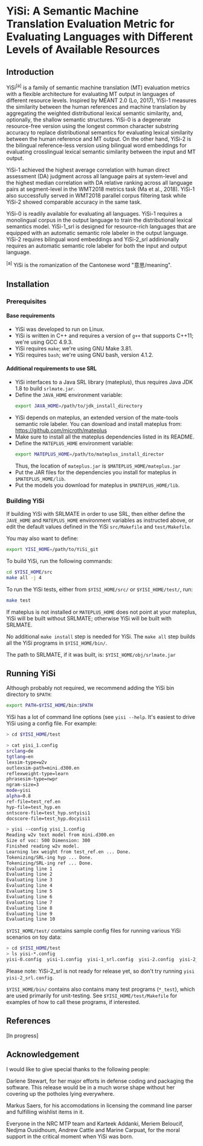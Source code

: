 # YiSi: A Semantic Machine Translation Evaluation Metric for Evaluating Languages with Different Levels of Available Resources
## Introduction
YiSi<sup>[a]</sup> is a family of semantic machine translation (MT) evaluation metrics 
with a flexible architecture for evaluating MT output in languages of different 
resource levels. Inspired by MEANT 2.0 (Lo, 2017), YiSi-1 measures the similarity 
between the human references and machine translation by aggregating the weighted
distributional lexical semantic similarity, and, optionally, the shallow semantic 
structures. YiSi-0 is a degenerate resource-free version using the longest 
common character substring accuracy to replace distributional semantics for 
evaluating lexical similarity between the human reference and MT output. On the 
other hand, YiSi-2 is the bilingual reference-less version using bilingual word 
embeddings for evaluating crosslingual lexical semantic similarity between the input 
and MT output. 

YiSi-1 achieved the highest average correlation with human direct assessment (DA) 
judgment across all language pairs at system-level and the highest median correlation
 with DA relative ranking across all language pairs at segment-level in the WMT2018 
metrics task (Ma et al., 2018). YiSi-1 also successfully served in WMT2018 parallel 
corpus filtering task while YiSi-2 showed comparable accuracy in the same task.

YiSi-0 is readily available for evaluating all languages. YiSi-1 requires a 
monolingual corpus in the output language to train the distributional lexical 
semantics model. YiSi-1_srl is designed for resource-rich languages that are equipped 
with an automatic semantic role labeler in the output language. YiSi-2 requires 
bilingual word embeddings and YiSi-2_srl addinionally requires an automatic semantic 
role labeler for both the input and output language.

<sup>[a]</sup> YiSi is the romanization of the Cantonese word "意思/meaning".

## Installation

### Prerequisites
#### Base requirements
- YiSi was developed to run on Linux.
- YiSi is written in C++ and requires a version of `g++` that supports C++11; we're using GCC 4.9.3.
- YiSi requires `make`; we're using GNU Make 3.81.
- YiSi requires `bash`; we're using GNU bash, version 4.1.2.

#### Additional requirements to use SRL
- YiSi interfaces to a Java SRL library (mateplus), thus requires Java JDK 1.8 to build `srlmate.jar`.
- Define the `JAVA_HOME` environment variable:
  ```bash
  export JAVA_HOME=/path/to/jdk_install_directory
  ```
- YiSi depends on mateplus, an extended version of the mate-tools semantic role labeler.
You can download and install mateplus from:  
  https://github.com/microth/mateplus
- Make sure to install all the mateplus dependencies listed in its README.
- Define the `MATEPLUS_HOME` environment variable:
  ```bash
  export MATEPLUS_HOME=/path/to/mateplus_install_director
  ```
  Thus, the location of `mateplus.jar` is `$MATEPLUS_HOME/mateplus.jar`
- Put the JAR files for the dependencies you install for mateplus in `$MATEPLUS_HOME/lib`.
- Put the models you download for mateplus in `$MATEPLUS_HOME/lib`.

### Building YiSi
If building YiSi with SRLMATE in order to use SRL, then either define the `JAVE_HOME`
and `MATEPLUS_HOME` environment variables as instructed above, or edit the default
values defined in the YiSi `src/Makefile` and `test/Makefile`.

You may also want to define:
```bash
export YISI_HOME=/path/to/YiSi_git
```

To build YiSi, run the following commands:
```bash
cd $YISI_HOME/src
make all -j 4
```

To run the YiSi tests, either from `$YISI_HOME/src/` or `$YISI_HOME/test/`, run:
```bash
make test
```

If mateplus is not installed or `MATEPLUS_HOME` does not point at your mateplus,
YiSi will be built without SRLMATE; otherwise YiSi will be built with SRLMATE.

No additional `make install` step is needed for YiSi. The `make all` step builds
all the YiSi programs in `$YISI_HOME/bin/`.

The path to SRLMATE, if it was built, is: `$YISI_HOME/obj/srlmate.jar`

## Running YiSi
Although probably not required, we recommend adding the YiSi bin directory to `$PATH`:
```bash
export PATH=$YISI_HOME/bin:$PATH
```
YiSi has a lot of command line options (see `yisi --help`.
It's easiest to drive YiSi using a config file.
For example:
```bash
> cd $YISI_HOME/test

> cat yisi_1.config
srclang=de
tgtlang=en
lexsim-type=w2v
outlexsim-path=mini.d300.en
reflexweight-type=learn
phrasesim-type=nwpr
ngram-size=3
mode=yisi
alpha=0.8
ref-file=test_ref.en
hyp-file=test_hyp.en
sntscore-file=test_hyp.sntyisi1
docscore-file=test_hyp.docyisi1

> yisi --config yisi_1.config
Reading w2v text model from mini.d300.en
Size of voc: 500 Dimension: 300
Finished reading w2v model.
Learning lex weight from test_ref.en ... Done.
Tokenizing/SRL-ing hyp ... Done.
Tokenizing/SRL-ing ref ... Done.
Evaluating line 1
Evaluating line 2
Evaluating line 3
Evaluating line 4
Evaluating line 5
Evaluating line 6
Evaluating line 7
Evaluating line 8
Evaluating line 9
Evaluating line 10
```
`$YISI_HOME/test/` contains sample config files for running various YiSi scenarios on toy data:
```bash
> cd $YISI_HOME/test
> ls yisi-*.config
yisi-0.config  yisi-1.config  yisi-1_srl.config  yisi-2.config  yisi-2_srl.config
```
Please note: YiSi-2_srl is not ready for release yet, so don't try running `yisi yisi-2_srl.config`.

`$YISI_HOME/bin/` contains also contains many test programs (`*_test`),
which are used primarily for unit-testing.
See `$YISI_HOME/test/Makefile` for examples of how to call these programs, if interested.

## References
[In progress]

## Acknowledgement
I would like to give special thanks to the following people:

Darlene Stewart, for her major efforts in defense coding and packaging the software. This release would be in a much worse shape without her covering up the potholes lying everywhere.

Markus Saers, for his accomodations in licensing the command line parser and fulfilling wishlist items in it.

Everyone in the NRC MTP team and Karteek Addanki, Meriem Beloucif, Nedjma Ousidhoum, Andrew Cattle and Marine Carpuat, for the moral support in the critical moment when YiSi was born.
